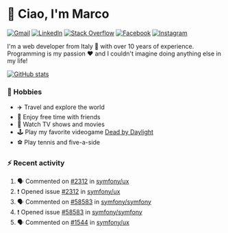 # 👋 Ciao, I'm Marco

[![Gmail](https://img.shields.io/badge/Gmail-%23BB001B?style=flat-square&logo=gmail&logoColor=white)](mailto:gremo1982@gmail.com)
[![LinkedIn](https://img.shields.io/badge/LinkedIn-%230e76a8?style=flat-square&logo=linkedin)](https://www.linkedin.com/in/marco-polichetti)
[![Stack Overflow](https://img.shields.io/stackexchange/stackoverflow/r/220180?style=flat&logo=stackoverflow&label=Stack%20Overflow&color=%23F47F24)](https://stackoverflow.com/users/220180)
[![Facebook](https://img.shields.io/badge/-Facebook-%234267B2?style=flat-square&logo=facebook&logoColor=white)](https://www.facebook.com/marco.poliketti)
[![Instagram](https://img.shields.io/badge/-Instagram-%23C13584?style=flat-square&logo=instagram&logoColor=white)](https://www.instagram.com/marco.gremo)

I'm a web developer from Italy 🍕 with over 10 years of experience. Programming is my passion ❤️ and I couldn't imagine doing anything else in my life!

[![GitHub stats](https://github-readme-stats.vercel.app/api?username=gremo&show_icons=true&rank_icon=github&theme=transparent)](https://github.com/anuraghazra/github-readme-stats)

### 📅 Hobbies

- ✈️ Travel and explore the world
- 🍻 Enjoy free time with friends
- 🎥 Watch TV shows and movies
- 🕹️ Play my favorite videogame [Dead by Daylight](https://deadbydaylight.com)
- ⚽ Play tennis and five-a-side

### ⚡ Recent activity

<!--START_SECTION:activity-->
1. 🗣 Commented on [#2312](https://github.com/symfony/ux/issues/2312#issuecomment-2450491478) in [symfony/ux](https://github.com/symfony/ux)
2. ❗ Opened issue [#2312](https://github.com/symfony/ux/issues/2312) in [symfony/ux](https://github.com/symfony/ux)
3. 🗣 Commented on [#58583](https://github.com/symfony/symfony/issues/58583#issuecomment-2447220668) in [symfony/symfony](https://github.com/symfony/symfony)
4. ❗ Opened issue [#58583](https://github.com/symfony/symfony/issues/58583) in [symfony/symfony](https://github.com/symfony/symfony)
5. 🗣 Commented on [#1544](https://github.com/symfony/ux/issues/1544#issuecomment-2407911105) in [symfony/ux](https://github.com/symfony/ux)
<!--END_SECTION:activity-->
